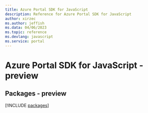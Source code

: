 ```yaml
---
title: Azure Portal SDK for JavaScript
description: Reference for Azure Portal SDK for JavaScript
author: xirzec
ms.author: jeffish
ms.data: 04/06/2023
ms.topic: reference
ms.devlang: javascript
ms.service: portal
---
```

# Azure Portal SDK for JavaScript - preview
## Packages - preview
[!INCLUDE [packages](portal-index.md)]